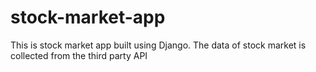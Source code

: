 # stock-market-app
This is stock market app built using Django. The data of stock market is collected from the third party API
